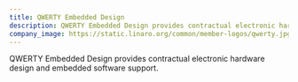 ```yaml
---
title: QWERTY Embedded Design
description: QWERTY Embedded Design provides contractual electronic hardware design and embedded software support.
company_image: https://static.linaro.org/common/member-logos/qwerty.jpg
---
```

QWERTY Embedded Design provides contractual electronic hardware design and embedded software support.
